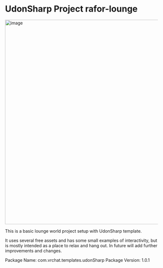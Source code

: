 # UdonSharp Project rafor-lounge
<img width="675" alt="image" src="https://github.com/Naoto-Forehand/rafor-lounge/assets/2654556/46c58d81-db69-4d39-82d7-a48f16d742cc">

This is a basic lounge world project setup with UdonSharp template.

It uses several free assets and has some small examples of interactivity, but is mostly intended as a place to relax and hang out.  In future will add further improvements and changes.

Package Name: com.vrchat.templates.udonSharp
Package Version: 1.0.1
